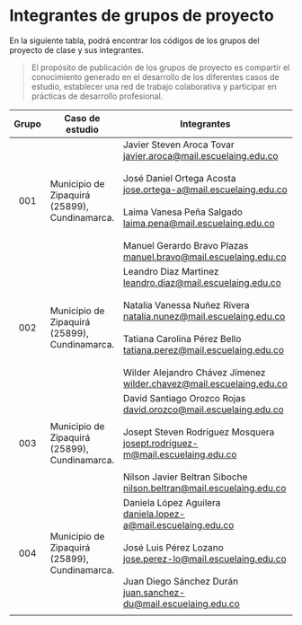 # Integrantes de grupos de proyecto

En la siguiente tabla, podrá encontrar los códigos de los grupos del proyecto de clase y sus integrantes. 

> El propósito de publicación de los grupos de proyecto es compartir el conocimiento generado en el desarrollo de los diferentes casos de estudio, establecer una red de trabajo colaborativa y participar en prácticas de desarrollo profesional.

| Grupo | Caso de estudio                               | Integrantes                                                                                                                                                                                                                                                                                         | Observaciones                    |
|:-----:|-----------------------------------------------|-----------------------------------------------------------------------------------------------------------------------------------------------------------------------------------------------------------------------------------------------------------------------------------------------------|----------------------------------|
|  001  | Municipio de Zipaquirá (25899), Cundinamarca. | Javier Steven Aroca Tovar<br>javier.aroca@mail.escuelaing.edu.co<br><br>José Daniel Ortega Acosta<br>jose.ortega-a@mail.escuelaing.edu.co<br><br>Laima Vanesa Peña Salgado<br>laima.pena@mail.escuelaing.edu.co<br><br>Manuel Gerardo Bravo Plazas<br>manuel.bravo@mail.escuelaing.edu.co           | Pregrado. Desarrollado completo  |
|  002  | Municipio de Zipaquirá (25899), Cundinamarca. | Leandro Diaz Martinez<br>leandro.diaz@mail.escuelaing.edu.co<br><br>Natalia Vanessa Nuñez Rivera<br>natalia.nunez@mail.escuelaing.edu.co<br><br>Tatiana Carolina Pérez Bello<br>tatiana.perez@mail.escuelaing.edu.co<br><br>Wilder Alejandro Chávez Jímenez<br>wilder.chavez@mail.escuelaing.edu.co | Pregrado. Desarrollado completo  |
|  003  | Municipio de Zipaquirá (25899), Cundinamarca. | David Santiago Orozco Rojas<br>david.orozco@mail.escuelaing.edu.co<br><br>Josept Steven Rodríguez Mosquera<br>josept.rodriguez-m@mail.escuelaing.edu.co<br><br>Nilson Javier Beltran Siboche<br>nilson.beltran@mail.escuelaing.edu.co                                                               | Pregrado. Desarrollado completo  |
|  004  | Municipio de Zipaquirá (25899), Cundinamarca. | Daniela López Aguilera<br>daniela.lopez-a@mail.escuelaing.edu.co<br><br>José Luis Pérez Lozano<br>jose.perez-lo@mail.escuelaing.edu.co<br><br>Juan Diego Sánchez Durán<br>juan.sanchez-du@mail.escuelaing.edu.co                                                                                    | Pregrado. Desarrollado completo  |
|       |                                               |                                                                                                                                                                                                                                                                                                     |                                  |







